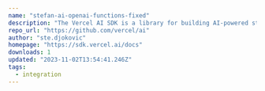 ```yaml
---
name: "stefan-ai-openai-functions-fixed"
description: "The Vercel AI SDK is a library for building AI-powered streaming text and chat UIs."
repo_url: "https://github.com/vercel/ai"
author: "ste.djokovic"
homepage: "https://sdk.vercel.ai/docs"
downloads: 1
updated: "2023-11-02T13:54:41.246Z"
tags: 
  - integration
---
```

